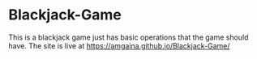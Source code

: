 # Blackjack-Game

This is a blackjack game just has basic operations that the game should have.
The site is live at  https://amgaina.github.io/Blackjack-Game/
